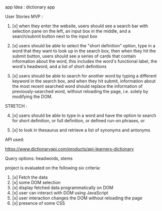 app Idea : dictionary app

User Stories
MVP :
1. [x] when they enter the website, users should see a search bar with selection pane on the left, an input box in the middle, and a search/submit button next to the input box

2. [x] users should be able to select the "short definition" option, type in a word that they want to look up in the search box, then when they hit the submit button, users should see a series of cards that contain information about the word, this includes the word's functional label, the word's headword, and a list of short definitions 

3. [x] users should be able to search for another word by typing a different keyword in the search box, and when they hit submit, information about the most recent searched word should replace the information of previously-searched word, without reloading the page, i.e. solely by modifying the DOM.

STRETCH :

4. [x] users should be able to type in a word and have the option to search for short definition, or full definition, or defined run-on phrases, or 

5. [x] to look in thesaurus and retrieve a list of synonyms and antonyms


API used:
 
https://www.dictionaryapi.com/products/api-learners-dictionary

Query options:  headwords, stems


project is evaluated on the following six criteria:
1. [x] Fetch the data
2. [x] some DOM selection
3. [x] display fetched data programmatically on DOM
4. [x] user can interact with DOM using JavaScript
5. [x] user interaction changes the DOM without reloading the page
6. [x] presence of some CSS





